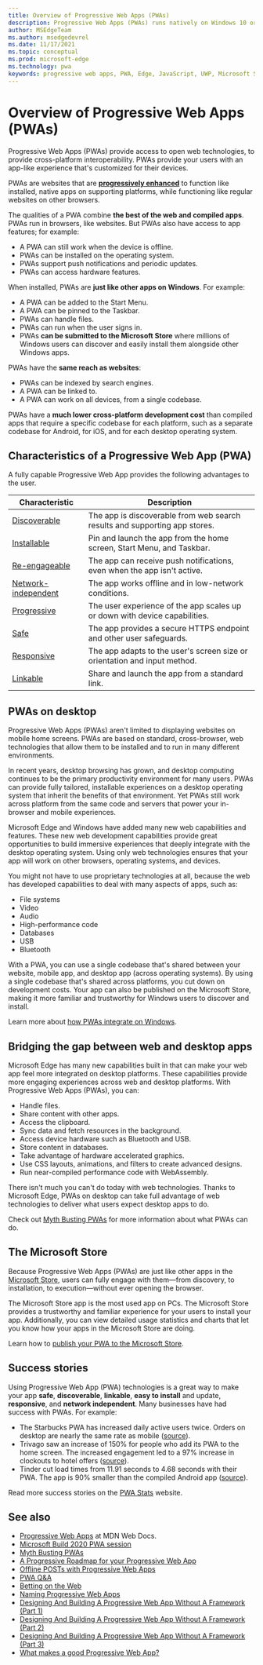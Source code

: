 ```yaml
---
title: Overview of Progressive Web Apps (PWAs)
description: Progressive Web Apps (PWAs) runs natively on Windows 10 or later.  Here's everything you need to know about PWAs, as a web developer.
author: MSEdgeTeam
ms.author: msedgedevrel
ms.date: 11/17/2021
ms.topic: conceptual
ms.prod: microsoft-edge
ms.technology: pwa
keywords: progressive web apps, PWA, Edge, JavaScript, UWP, Microsoft Store
---
```

# Overview of Progressive Web Apps (PWAs)

Progressive Web Apps (PWAs) provide access to open web technologies, to provide cross-platform interoperability.  PWAs provide your users with an app-like experience that's customized for their devices.

PWAs are websites that are **[progressively enhanced](https://alistapart.com/article/understandingprogressiveenhancement)** to function like installed, native apps on supporting platforms, while functioning like regular websites on other browsers.

The qualities of a PWA combine **the best of the web and compiled apps**. PWAs run in browsers, like websites.  But PWAs also have access to app features; for example:
*  A PWA can still work when the device is offline.
*  PWAs can be installed on the operating system.
*  PWAs support push notifications and periodic updates.
*  PWAs can access hardware features.

When installed, PWAs are **just like other apps on Windows**.  For example:
*  A PWA can be added to the Start Menu.
*  A PWA can be pinned to the Taskbar.
*  PWAs can handle files.
*  PWAs can run when the user signs in.
*  PWAs **can be submitted to the Microsoft Store** where millions of Windows users can discover and easily install them alongside other Windows apps.

PWAs have the **same reach as websites**:
*  PWAs can be indexed by search engines.
*  A PWA can be linked to.
*  A PWA can work on all devices, from a single codebase.

PWAs have a **much lower cross-platform development cost** than compiled apps that require a specific codebase for each platform, such as a separate codebase for Android, for iOS, and for each desktop operating system.


<!-- ====================================================================== -->
## Characteristics of a Progressive Web App (PWA)

A fully capable Progressive Web App provides the following advantages to the user.

| Characteristic | Description |
| --- | --- |
| [Discoverable](https://developer.mozilla.org/docs/Web/Apps/Progressive/Advantages#Discoverable) | The app is discoverable from web search results and supporting app stores. |
| [Installable](https://developer.mozilla.org/docs/Web/Apps/Progressive/Advantages#Installable) | Pin and launch the app from the home screen, Start Menu, and Taskbar. |
| [Re-engageable](https://developer.mozilla.org/docs/Web/Apps/Progressive/Advantages#Re-engageable) | The app can receive push notifications, even when the app isn't active. |
| [Network-independent](https://developer.mozilla.org/docs/Web/Apps/Progressive/Advantages#Network_independent) | The app works offline and in low-network conditions. |
| [Progressive](https://developer.mozilla.org/docs/Web/Apps/Progressive/Advantages#Progressive) | The user experience of the app scales up or down with device capabilities. |
| [Safe](https://developer.mozilla.org/docs/Web/Apps/Progressive/Advantages#Safe) | The app provides a secure HTTPS endpoint and other user safeguards. |
| [Responsive](https://developer.mozilla.org/Apps/Progressive/Advantages#Responsive) | The app adapts to the user's screen size or orientation and input method. |
| [Linkable](https://developer.mozilla.org/Apps/Progressive/Advantages#Linkable) | Share and launch the app from a standard link. |


<!-- ====================================================================== -->
## PWAs on desktop

Progressive Web Apps (PWAs) aren't limited to displaying websites on mobile home screens. PWAs are based on standard, cross-browser, web technologies that allow them to be installed and to run in many different environments.

In recent years, desktop browsing has grown, and desktop computing continues to be the primary productivity environment for many users.  PWAs can provide fully tailored, installable experiences on a desktop operating system that inherit the benefits of that environment.  Yet PWAs still work across platform from the same code and servers that power your in-browser and mobile experiences.

Microsoft Edge and Windows have added many new web capabilities and features.  These new web development capabilities provide great opportunities to build immersive experiences that deeply integrate with the desktop operating system.  Using only web technologies ensures that your app will work on other browsers, operating systems, and devices.

You might not have to use proprietary technologies at all, because the web has developed capabilities to deal with many aspects of apps, such as:
*  File systems
*  Video
*  Audio
*  High-performance code
*  Databases
*  USB
*  Bluetooth

With a PWA, you can use a single codebase that's shared between your website, mobile app, and desktop app (across operating systems).  By using a single codebase that's shared across platforms, you cut down on development costs.  Your app can also be published on the Microsoft Store, making it more familiar and trustworthy for Windows users to discover and install.

Learn more about [how PWAs integrate on Windows](ux.md).


<!-- ====================================================================== -->
## Bridging the gap between web and desktop apps

Microsoft Edge has many new capabilities built in that can make your web app feel more integrated on desktop platforms.  These capabilities provide more engaging experiences across web and desktop platforms.  With Progressive Web Apps (PWAs), you can:
*   Handle files.
*   Share content with other apps.
*   Access the clipboard.
*   Sync data and fetch resources in the background.
*   Access device hardware such as Bluetooth and USB.
*   Store content in databases.
*   Take advantage of hardware accelerated graphics.
*   Use CSS layouts, animations, and filters to create advanced designs.
*   Run near-compiled performance code with WebAssembly.

There isn't much you can't do today with web technologies.  Thanks to Microsoft Edge, PWAs on desktop can take full advantage of web technologies to deliver what users expect desktop apps to do.

Check out [Myth Busting PWAs](https://www.davrous.com/2019/10/18/myth-busting-pwas-the-new-edge-edition) for more information about what PWAs can do.


<!-- ====================================================================== -->
## The Microsoft Store

Because Progressive Web Apps (PWAs) are just like other apps in the [Microsoft Store](https://www.microsoft.com/store/apps/windows), users can fully engage with them—from discovery, to installation, to execution—without<!-- em dashes--> ever opening the browser.

The Microsoft Store app is the most used app on PCs.  The Microsoft Store provides a trustworthy and familiar experience for your users to install your app.  Additionally, you can view detailed usage statistics and charts that let you know how your apps in the Microsoft Store are doing.

Learn how to [publish your PWA to the Microsoft Store](how-to/microsoft-store.md).


<!-- ====================================================================== -->
## Success stories

Using Progressive Web App (PWA) technologies is a great way to make your app **safe**, **discoverable**, **linkable**, **easy to install** and update, **responsive**, and **network independent**.  Many businesses have had success with PWAs.  For example:

*   The Starbucks PWA has increased daily active users twice.  Orders on desktop are nearly the same rate as mobile ([source](https://twitter.com/davidbrunelle/status/993960071406080000)).
*   Trivago saw an increase of 150% for people who add its PWA to the home screen.  The increased engagement led to a 97% increase in clockouts to hotel offers ([source](https://www.thinkwithgoogle.com/intl/en-gb/marketing-strategies/app-and-mobile/trivago-embrace-progressive-web-apps-as-the-future-of-mobile/)).
*   Tinder cut load times from 11.91 seconds to 4.68 seconds with their PWA.  The app is 90% smaller than the compiled Android app ([source](https://medium.com/@addyosmani/a-tinder-progressive-web-app-performance-case-study-78919d98ece0)).

Read more success stories on the [PWA Stats](https://www.pwastats.com/) website.


<!-- ====================================================================== -->
## See also

*  [Progressive Web Apps](https://developer.mozilla.org/Apps/Progressive) at MDN Web Docs.
*  [Microsoft Build 2020 PWA session](https://www.youtube.com/watch?v=y4p_QHZtMKM)
*  [Myth Busting PWAs](https://www.davrous.com/2019/10/18/myth-busting-pwas-the-new-edge-edition)
*  [A Progressive Roadmap for your Progressive Web App](https://cloudfour.com/thinks/a-progressive-roadmap-for-your-progressive-web-app)
*  [Offline POSTs with Progressive Web Apps](https://medium.com/web-on-the-edge/offline-posts-with-progressive-web-apps-fc2dc4ad895)
*  [PWA Q&A](https://www.aaron-gustafson.com/notebook/pwa-qa)
*  [Betting on the Web](https://joreteg.com/blog/betting-on-the-web)
*  [Naming Progressive Web Apps](https://fberriman.com/2017/06/26/naming-progressive-web-apps)
*  [Designing And Building A Progressive Web App Without A Framework (Part 1)](https://www.smashingmagazine.com/2019/07/progressive-web-application-pwa-framework-part-1)
*  [Designing And Building A Progressive Web App Without A Framework (Part 2)](https://www.smashingmagazine.com/2019/07/progressive-web-application-pwa-framework-part-2)
*  [Designing And Building A Progressive Web App Without A Framework (Part 3)](https://www.smashingmagazine.com/2019/07/progressive-web-application-pwa-framework-part-3)
*  [What makes a good Progressive Web App?](https://web.dev/pwa-checklist)
